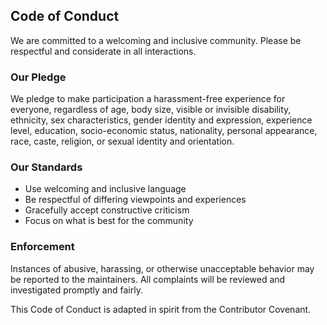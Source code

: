 ## Code of Conduct

We are committed to a welcoming and inclusive community. Please be respectful and considerate in all interactions.

### Our Pledge
We pledge to make participation a harassment-free experience for everyone, regardless of age, body size, visible or invisible disability, ethnicity, sex characteristics, gender identity and expression, experience level, education, socio-economic status, nationality, personal appearance, race, caste, religion, or sexual identity and orientation.

### Our Standards
- Use welcoming and inclusive language
- Be respectful of differing viewpoints and experiences
- Gracefully accept constructive criticism
- Focus on what is best for the community

### Enforcement
Instances of abusive, harassing, or otherwise unacceptable behavior may be reported to the maintainers. All complaints will be reviewed and investigated promptly and fairly.

This Code of Conduct is adapted in spirit from the Contributor Covenant.



